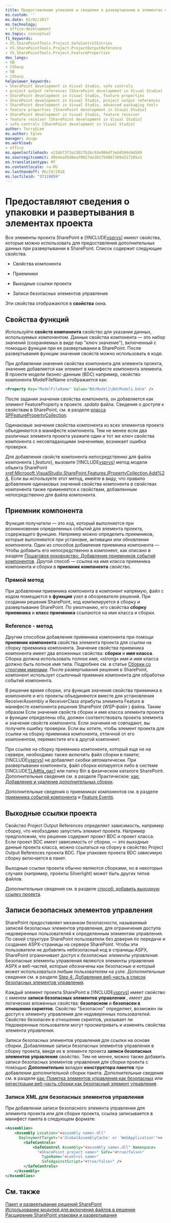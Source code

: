 ```yaml
---
title: Предоставление упаковке и сведения о развертывании в элементах проекта | Документация Майкрософт
ms.custom: ''
ms.date: 02/02/2017
ms.technology:
- office-development
ms.topic: conceptual
f1_keywords:
- VS.SharePointTools.Project.SafeControlEntries
- VS.SharePointTools.Project.ProjectOutputReference
- VS.SharePointTools.Project.FeatureProperties
dev_langs:
- VB
- CSharp
- VB
- CSharp
helpviewer_keywords:
- SharePoint development in Visual Studio, safe controls
- project output references [SharePoint development in Visual Studio]
- SharePoint development in Visual Studio, feature properties
- SharePoint development in Visual Studio, project output references
- SharePoint development in Visual Studio, advanced packaging tools
- feature properties [SharePoint development in Visual Studio]
- SharePoint development in Visual Studio, feature receiver
- feature receiver [SharePoint development in Visual Studio]
- safe controls [SharePoint development in Visual Studio]
author: TerryGLee
ms.author: tglee
manager: douge
ms.workload:
- office
ms.openlocfilehash: e216bf3f3a15027b26c93e986df3eb8594d4d589
ms.sourcegitcommit: d9e4ea95d0ea70827de281754067309a517205a1
ms.translationtype: MT
ms.contentlocale: ru-RU
ms.lasthandoff: 06/29/2018
ms.locfileid: "37119859"
---
```

# <a name="provide-packaging-and-deployment-information-in-project-items"></a>Предоставляют сведения о упаковки и развертывания в элементах проекта
  Все элементы проекта SharePoint в [!INCLUDE[vsprvs](../sharepoint/includes/vsprvs-md.md)] имеют свойства, которые можно использовать для предоставления дополнительных данных при развертывании в SharePoint. Список содержит следующие свойства.  
  
-   Свойства компонента  
  
-   Приемники  
  
-   Выходные ссылки проекта  
  
-   Записи безопасных элементов управления  
  
 Эти свойства отображаются в **свойства** окна.  
  
## <a name="feature-properties"></a>Свойства функций
 Используйте **свойств компонента** свойство для указания данных, используемых компонентом. Данные свойства компонента — это набор значений (сохраняемых в виде пар "ключ значение"), включенный с помощью функции при ее развертывании в SharePoint. После развертывания функции значения свойств можно использовать в коде.  
  
 При добавлении значения свойства компонента для элемента проекта, значение добавляется как элемент в манифесте компонента элемента. В проекте модели бизнес-данным (BDC) например, свойство компонента ModelFileName отображается как:  
  
```xml  
<Property Key="ModelFileName" Value="BdcModel1\BdcModel1.bdcm" />   
```  
  
 После задания значения свойства компонента, он добавляется как элемент FeatureProperty в проекте *.spdata* файла. Сведения о доступе к свойствам в SharePoint, см. в разделе [класса SPFeaturePropertyCollection](http://go.microsoft.com/fwlink/?LinkId=177391).  
  
 Одинаковые значения свойства компонента из всех элементов проекта объединяются в манифесте компонента. Тем не менее если два различных элемента проекта укажите один и тот же ключ свойства компонента с несовпадающими значениями, возникает ошибка проверки.  
  
 Для добавления свойств компонента непосредственно для файла компонента (*.feature*), вызовите [!INCLUDE[vsprvs](../sharepoint/includes/vsprvs-md.md)] метод модели объекта SharePoint <xref:Microsoft.VisualStudio.SharePoint.Features.IPropertyCollection.Add%2A>. Если вы используете этот метод, имейте в виду, что правило добавления одинаковых значений свойства компонента в свойствах компонента также применяется к свойствам, добавленным непосредственно для файла компонента.  
  
## <a name="feature-receiver"></a>Приемник компонента
 Функция получатели — это код, который выполняется при возникновении определенных событий для элемента проекта, содержащего функцию. Например можно определить приемников, которые выполняются при установке, активации или обновлении компонента. Один из способов добавления приемника компонента — Чтобы добавить его непосредственно в компонент, как описано в разделе [Пошаговое руководство: Добавление приемников событий компонентов](../sharepoint/walkthrough-add-feature-event-receivers.md). Другой способ — ссылка на имя класса приемника компонента и сборки в **приемник компонента** свойство.  
  
### <a name="direct-method"></a>Прямой метод
 При добавлении приемника компонента в компонент напрямую, файл с кодом помещается в **функция** узел в обозревателе решений. При создании решения SharePoint, код компилируется в сборку и развертывание SharePoint. По умолчанию, его свойства **сборку приемника** и **класс приемника** ссылаются на имя класса и сборки.  
  
### <a name="reference-method"></a>Reference - метод
 Другим способом добавления приемника компонента при помощи **приемник компонента** свойства элемента проекта для ссылки на сборку приемника компонента. Значение свойства приемника компонента имеет два вложенных свойства: **сборки** и **имя класса**. Сборка должна использовать полное имя, «strong» имя и имя класса должно быть полное имя типа. Подробнее см. в статье [Сборки со строгими именами](http://go.microsoft.com/fwlink/?LinkID=169573). После развертывания решения в SharePoint, компонент использует ссылочный приемник компонента для обработки событий компонента.  
  
 В решение время сборки, эта функция значения свойства приемника в компоненте и его проекты объединяются вместе для установления ReceiverAssembly и ReceiverClass атрибуты элемента Feature в манифесте компонента решения SharePoint (*WSP-файл* ) файла. Таким образом Если значения свойств сборки и имя класса элемента проекта и функции определены оба, должен соответствовать проекта элемента и значения свойств компонента. Если значения не совпадают, вы получите ошибку проверки. Если вы хотите, чтобы элемент проекта для ссылки на сборку приемника компонента, отличной от его компонентом, переместите его в другой компонент.  
  
 При ссылке на сборку приемника компонента, который еще не на сервере, необходимо также включить файл сборки в пакете; [!INCLUDE[vsprvs](../sharepoint/includes/vsprvs-md.md)] не добавляет скобки автоматически. При развертывании компонента, файл сборки копируется либо в системе [!INCLUDE[TLA#tla_gac](../sharepoint/includes/tlasharptla-gac-md.md)] или папку Bin в физическом каталоге SharePoint. Дополнительные сведения см. в разделе Практическое: [как: Добавление и удаление дополнительных сборок](../sharepoint/how-to-add-and-remove-additional-assemblies.md).  
  
 Дополнительные сведения о приемниках компонентов см. в разделе [приемника событий компонента](http://go.microsoft.com/fwlink/?LinkID=169574) и [Feature Events](http://go.microsoft.com/fwlink/?LinkID=169575).  
  
## <a name="project-output-references"></a>Выходные ссылки проекта
 Свойство Project Output References определяет зависимость, например сборку, что необходимо запустить элемент проекта. Например предположим, что решение содержит проект BDC и проект класса. Если проект BDC имеет зависимость от сборки, — это выходные данные проекта класса, можно ссылаться на сборку в свойство Project Output References проекта BDC. При упаковке проекта BDC зависимую сборку включается в пакет.  
  
 Выходные ссылки проекта обычно являются сборками, но в некоторых случаях (например, проекты Silverlight) может быть других типов файлов.  
  
 Дополнительные сведения см. в разделе [способ: добавить выходную ссылку проекта](../sharepoint/how-to-add-a-project-output-reference.md).  
  
## <a name="safe-control-entries"></a>Записи безопасных элементов управления
 SharePoint предоставляет механизм безопасности, называемый записей безопасных элементов управления, для ограничения доступа недоверенных пользователей к определенным элементам управления. По своей структуре SharePoint пользователи без доверия по передаче и созданию ASPX-страницы на сервере SharePoint. Чтобы эти пользователи не добавлять небезопасный код в страницы ASPX, SharePoint ограничивает доступ к *безопасные элементы управления*. Безопасные элементы управления являются элементы управления ASPX и веб-частей, которые обозначены как безопасные и который может использоваться любым пользователем на узле. Дополнительные сведения см. в разделе [Step 4: Добавление веб-часть в список безопасных элементов управления](http://go.microsoft.com/fwlink/?LinkID=171014).  
  
 Каждый элемент проекта SharePoint в [!INCLUDE[vsprvs](../sharepoint/includes/vsprvs-md.md)] имеет свойство с именем **записи безопасных элементов управления** , имеет два логических вложенных свойства: **безопасном** и **безопасен в отношении скриптов**. Свойство "Безопасно" определяет, возможен ли доступ к элементу управления для недоверенных пользователей. Свойство безопасен в отношении скриптов, указывает ли Недоверенные пользователи могут просматривать и изменять свойства элемента управления.  
  
 Записи безопасных элементов управления для ссылки на основе сборки. Добавляемые записи безопасных элементов управления в сборку проекта, введя их в элементе проекта **записи безопасных элементов управления** свойство. Тем не менее, можно также добавить записи безопасных элементов управления для сборки проекта с помощью **Дополнительно** вкладке **конструктора пакетов** при добавлении дополнительной сборки пакета. Дополнительные сведения см. в разделе [как: Пометка элементов управления как безопасных](../sharepoint/how-to-mark-controls-as-safe-controls.md) или [регистрации веб-часть сборки как безопасный элемент управления](http://go.microsoft.com/fwlink/?LinkID=171013).  
  
### <a name="xml-entries-for-safe-controls"></a>Записи XML для безопасных элементов управления
 При добавлении записи безопасного элемента управления для элемента проекта или для сборки проекта, ссылка записывается в манифест пакета в следующем формате:  
  
```xml  
<Assemblies>  
    <Assembly Location="<assembly name>.dll"     
      DeploymentTarget="<'GlobalAssemblyCache' or 'WebApplication'">>  
        <SafeControls>  
            <SafeControl Assembly="<assembly name>.dll" Namespace=  
              "<SharePoint project name>" Safe="<true/false>"     
                TypeName="<control name>"   
                SafeAgainstScript="<true/false>" />  
        </SafeControls>  
    </Assembly>  
</Assemblies>  
```  
  
## <a name="see-also"></a>См. также
 [Пакет и развертывание решений SharePoint](../sharepoint/packaging-and-deploying-sharepoint-solutions.md)   
 [Использование модулей для включения файлов в решение](../sharepoint/using-modules-to-include-files-in-the-solution.md)   
 [Расширение SharePoint упаковки и развертывания](../sharepoint/extending-sharepoint-packaging-and-deployment.md)  
